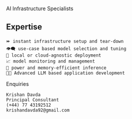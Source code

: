 

AI Infrastructure Specialists


## Expertise 
```
⏩ instant infrastructure setup and tear-down
👁️‍🗨️ use-case based model selection and tuning
🌂 local or cloud-agnostic deployment 
📈 model monitoring and management 
🌲 power and memory-efficient inference
🧑‍🚀 Advanced LLM based application development
```



Enquiries
```
Krishan Davda 
Principal Consultant
(+44) 77 43192512
krishandavda92@gmail.com
```
